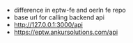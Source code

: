 - difference in eptw-fe and oerln fe repo
- base url for calling backend api 
- http://127.0.0.1:3000/api
- https://eptw.ankursolutions.com/api
